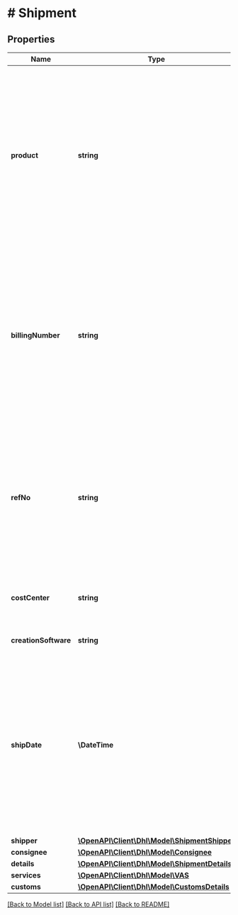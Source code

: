# # Shipment

## Properties

Name | Type | Description | Notes
------------ | ------------- | ------------- | -------------
**product** | **string** | Determines the DHL Paket product to be used.  * V01PAK: DHL PAKET; * V53WPAK: DHL PAKET International; * V54EPAK: DHL Europaket; * V62WP: Warenpost (will be replaced by DHL Kleinpaket from 1.1.2025); * V62KP: DHL Kleinpaket; * V66WPI: Warenpost International | [optional]
**billingNumber** | **string** | 14 digit long number that identifies the contract the shipment is booked on. Please note that in rare cases the last to characters can be letters. Digit 11 and digit 12 must correspondent to the number of the product, e.g. 333333333301tt can only be used for the product V01PAK (DHL Paket). | [optional]
**refNo** | **string** | A reference number that the user can assign for better association purposes. It appears on shipment labels. To use the reference number for tracking purposes, it should be at least 8 characters long and unique. | [optional]
**costCenter** | **string** | Textfield that appears on the shipment label. It cannot be used to search for the shipment. | [optional]
**creationSoftware** | **string** | Is only to be indicated by DHL partners. | [optional]
**shipDate** | **\DateTime** | Date the shipment is transferred to DHL. The shipment date can be the current date or a date up to a few days in the future. It must not be in the past. Iso format required: yyyy-mm-dd. On the shipment date the shipment will be automatically closed at your end of day closing time. | [optional]
**shipper** | [**\OpenAPI\Client\Dhl\Model\ShipmentShipper**](ShipmentShipper.md) |  | [optional]
**consignee** | [**\OpenAPI\Client\Dhl\Model\Consignee**](Consignee.md) |  | [optional]
**details** | [**\OpenAPI\Client\Dhl\Model\ShipmentDetails**](ShipmentDetails.md) |  | [optional]
**services** | [**\OpenAPI\Client\Dhl\Model\VAS**](VAS.md) |  | [optional]
**customs** | [**\OpenAPI\Client\Dhl\Model\CustomsDetails**](CustomsDetails.md) |  | [optional]

[[Back to Model list]](../../README.md#models) [[Back to API list]](../../README.md#endpoints) [[Back to README]](../../README.md)
